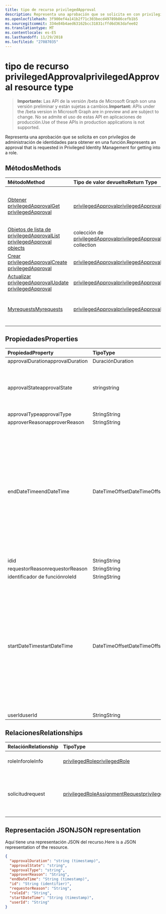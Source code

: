 ```yaml
---
title: tipo de recurso privilegedApproval
description: Representa una aprobación que se solicita en con privilegios de administración de identidades para obtener en una función.
ms.openlocfilehash: 3f900ef4a141b2f71c303becd49789b86cefb1b5
ms.sourcegitcommit: 334e84b4aed63162bcc31831cffd6d363dafee02
ms.translationtype: MT
ms.contentlocale: es-ES
ms.lasthandoff: 11/29/2018
ms.locfileid: "27087035"
---
```

# <a name="privilegedapproval-resource-type"></a><span data-ttu-id="c5edf-103">tipo de recurso privilegedApproval</span><span class="sxs-lookup"><span data-stu-id="c5edf-103">privilegedApproval resource type</span></span>

> <span data-ttu-id="c5edf-104">**Importante:** Las API de la versión /beta de Microsoft Graph son una versión preliminar y están sujetas a cambios.</span><span class="sxs-lookup"><span data-stu-id="c5edf-104">**Important:** APIs under the /beta version in Microsoft Graph are in preview and are subject to change.</span></span> <span data-ttu-id="c5edf-105">No se admite el uso de estas API en aplicaciones de producción.</span><span class="sxs-lookup"><span data-stu-id="c5edf-105">Use of these APIs in production applications is not supported.</span></span>

<span data-ttu-id="c5edf-106">Representa una aprobación que se solicita en con privilegios de administración de identidades para obtener en una función.</span><span class="sxs-lookup"><span data-stu-id="c5edf-106">Represents an approval that is requested in Privileged Identity Management for getting into a role.</span></span>


## <a name="methods"></a><span data-ttu-id="c5edf-107">Métodos</span><span class="sxs-lookup"><span data-stu-id="c5edf-107">Methods</span></span>

| <span data-ttu-id="c5edf-108">Método</span><span class="sxs-lookup"><span data-stu-id="c5edf-108">Method</span></span>           | <span data-ttu-id="c5edf-109">Tipo de valor devuelto</span><span class="sxs-lookup"><span data-stu-id="c5edf-109">Return Type</span></span>    |<span data-ttu-id="c5edf-110">Descripción</span><span class="sxs-lookup"><span data-stu-id="c5edf-110">Description</span></span>|
|:---------------|:--------|:----------|
|[<span data-ttu-id="c5edf-111">Obtener privilegedApproval</span><span class="sxs-lookup"><span data-stu-id="c5edf-111">Get privilegedApproval</span></span>](../api/privilegedapproval-get.md) | [<span data-ttu-id="c5edf-112">privilegedApproval</span><span class="sxs-lookup"><span data-stu-id="c5edf-112">privilegedApproval</span></span>](privilegedapproval.md) |<span data-ttu-id="c5edf-113">Leer las propiedades y las relaciones del objeto privilegedApproval.</span><span class="sxs-lookup"><span data-stu-id="c5edf-113">Read properties and relationships of privilegedApproval object.</span></span>|
|[<span data-ttu-id="c5edf-114">Objetos de lista de privilegedApproval</span><span class="sxs-lookup"><span data-stu-id="c5edf-114">List privilegedApproval objects</span></span>](../api/privilegedapproval-list.md) | <span data-ttu-id="c5edf-115">colección de [privilegedApproval](privilegedapproval.md)</span><span class="sxs-lookup"><span data-stu-id="c5edf-115">[privilegedApproval](privilegedapproval.md) collection</span></span>|<span data-ttu-id="c5edf-116">Obtener la colección de privilegedApproval.</span><span class="sxs-lookup"><span data-stu-id="c5edf-116">Get the collection of privilegedApproval.</span></span>|
|[<span data-ttu-id="c5edf-117">Crear privilegedApproval</span><span class="sxs-lookup"><span data-stu-id="c5edf-117">Create privilegedApproval</span></span>](../api/privilegedapproval-post-privilegedapproval.md) | [<span data-ttu-id="c5edf-118">privilegedApproval</span><span class="sxs-lookup"><span data-stu-id="c5edf-118">privilegedApproval</span></span>](privilegedapproval.md)    |<span data-ttu-id="c5edf-119">Crear objeto privilegedApproval.</span><span class="sxs-lookup"><span data-stu-id="c5edf-119">Create privilegedApproval object.</span></span> |
|[<span data-ttu-id="c5edf-120">Actualizar privilegedApproval</span><span class="sxs-lookup"><span data-stu-id="c5edf-120">Update privilegedApproval</span></span>](../api/privilegedapproval-update.md) | [<span data-ttu-id="c5edf-121">privilegedApproval</span><span class="sxs-lookup"><span data-stu-id="c5edf-121">privilegedApproval</span></span>](privilegedapproval.md) |<span data-ttu-id="c5edf-122">Actualizar el objeto privilegedApproval.</span><span class="sxs-lookup"><span data-stu-id="c5edf-122">Update privilegedApproval object.</span></span> |
|[<span data-ttu-id="c5edf-123">Myrequests</span><span class="sxs-lookup"><span data-stu-id="c5edf-123">Myrequests</span></span>](../api/privilegedapproval-myrequests.md)|[<span data-ttu-id="c5edf-124">privilegedApproval</span><span class="sxs-lookup"><span data-stu-id="c5edf-124">privilegedApproval</span></span>](privilegedapproval.md)|<span data-ttu-id="c5edf-125">Obtenga las solicitudes de aprobación del solicitante.</span><span class="sxs-lookup"><span data-stu-id="c5edf-125">Get the requestor's approval requests.</span></span>|

## <a name="properties"></a><span data-ttu-id="c5edf-126">Propiedades</span><span class="sxs-lookup"><span data-stu-id="c5edf-126">Properties</span></span>
| <span data-ttu-id="c5edf-127">Propiedad</span><span class="sxs-lookup"><span data-stu-id="c5edf-127">Property</span></span>     | <span data-ttu-id="c5edf-128">Tipo</span><span class="sxs-lookup"><span data-stu-id="c5edf-128">Type</span></span>   |<span data-ttu-id="c5edf-129">Descripción</span><span class="sxs-lookup"><span data-stu-id="c5edf-129">Description</span></span>|
|:---------------|:--------|:----------|
|<span data-ttu-id="c5edf-130">approvalDuration</span><span class="sxs-lookup"><span data-stu-id="c5edf-130">approvalDuration</span></span>|<span data-ttu-id="c5edf-131">Duración</span><span class="sxs-lookup"><span data-stu-id="c5edf-131">Duration</span></span>||
|<span data-ttu-id="c5edf-132">approvalState</span><span class="sxs-lookup"><span data-stu-id="c5edf-132">approvalState</span></span>|<span data-ttu-id="c5edf-133">string</span><span class="sxs-lookup"><span data-stu-id="c5edf-133">string</span></span>| <span data-ttu-id="c5edf-134">Los valores posibles son: `pending`, `approved`, `denied`, `aborted` y `canceled`.</span><span class="sxs-lookup"><span data-stu-id="c5edf-134">Possible values are: `pending`, `approved`, `denied`, `aborted`, `canceled`.</span></span>|
|<span data-ttu-id="c5edf-135">approvalType</span><span class="sxs-lookup"><span data-stu-id="c5edf-135">approvalType</span></span>|<span data-ttu-id="c5edf-136">String</span><span class="sxs-lookup"><span data-stu-id="c5edf-136">String</span></span>||
|<span data-ttu-id="c5edf-137">approverReason</span><span class="sxs-lookup"><span data-stu-id="c5edf-137">approverReason</span></span>|<span data-ttu-id="c5edf-138">String</span><span class="sxs-lookup"><span data-stu-id="c5edf-138">String</span></span>||
|<span data-ttu-id="c5edf-139">endDateTime</span><span class="sxs-lookup"><span data-stu-id="c5edf-139">endDateTime</span></span>|<span data-ttu-id="c5edf-140">DateTimeOffset</span><span class="sxs-lookup"><span data-stu-id="c5edf-140">DateTimeOffset</span></span>|<span data-ttu-id="c5edf-p102">El tipo de marca de tiempo representa la información de fecha y hora con el formato ISO 8601 y siempre pertenecen a la zona horaria UTC. Por ejemplo, medianoche en la zona horaria UTC del 1 de enero de 2014 sería así: `'2014-01-01T00:00:00Z'`</span><span class="sxs-lookup"><span data-stu-id="c5edf-p102">The Timestamp type represents date and time information using ISO 8601 format and is always in UTC time. For example, midnight UTC on Jan 1, 2014 would look like this: `'2014-01-01T00:00:00Z'`</span></span>|
|<span data-ttu-id="c5edf-143">id</span><span class="sxs-lookup"><span data-stu-id="c5edf-143">id</span></span>|<span data-ttu-id="c5edf-144">String</span><span class="sxs-lookup"><span data-stu-id="c5edf-144">String</span></span>| <span data-ttu-id="c5edf-145">Solo lectura.</span><span class="sxs-lookup"><span data-stu-id="c5edf-145">Read-only.</span></span>|
|<span data-ttu-id="c5edf-146">requestorReason</span><span class="sxs-lookup"><span data-stu-id="c5edf-146">requestorReason</span></span>|<span data-ttu-id="c5edf-147">String</span><span class="sxs-lookup"><span data-stu-id="c5edf-147">String</span></span>||
|<span data-ttu-id="c5edf-148">identificador de función</span><span class="sxs-lookup"><span data-stu-id="c5edf-148">roleId</span></span>|<span data-ttu-id="c5edf-149">String</span><span class="sxs-lookup"><span data-stu-id="c5edf-149">String</span></span>||
|<span data-ttu-id="c5edf-150">startDateTime</span><span class="sxs-lookup"><span data-stu-id="c5edf-150">startDateTime</span></span>|<span data-ttu-id="c5edf-151">DateTimeOffset</span><span class="sxs-lookup"><span data-stu-id="c5edf-151">DateTimeOffset</span></span>|<span data-ttu-id="c5edf-p103">El tipo de marca de tiempo representa la información de fecha y hora con el formato ISO 8601 y siempre pertenecen a la zona horaria UTC. Por ejemplo, medianoche en la zona horaria UTC del 1 de enero de 2014 sería así: `'2014-01-01T00:00:00Z'`</span><span class="sxs-lookup"><span data-stu-id="c5edf-p103">The Timestamp type represents date and time information using ISO 8601 format and is always in UTC time. For example, midnight UTC on Jan 1, 2014 would look like this: `'2014-01-01T00:00:00Z'`</span></span>|
|<span data-ttu-id="c5edf-154">userId</span><span class="sxs-lookup"><span data-stu-id="c5edf-154">userId</span></span>|<span data-ttu-id="c5edf-155">String</span><span class="sxs-lookup"><span data-stu-id="c5edf-155">String</span></span>||

## <a name="relationships"></a><span data-ttu-id="c5edf-156">Relaciones</span><span class="sxs-lookup"><span data-stu-id="c5edf-156">Relationships</span></span>
| <span data-ttu-id="c5edf-157">Relación</span><span class="sxs-lookup"><span data-stu-id="c5edf-157">Relationship</span></span> | <span data-ttu-id="c5edf-158">Tipo</span><span class="sxs-lookup"><span data-stu-id="c5edf-158">Type</span></span>   |<span data-ttu-id="c5edf-159">Descripción</span><span class="sxs-lookup"><span data-stu-id="c5edf-159">Description</span></span>|
|:---------------|:--------|:----------|
|<span data-ttu-id="c5edf-160">roleInfo</span><span class="sxs-lookup"><span data-stu-id="c5edf-160">roleInfo</span></span>|[<span data-ttu-id="c5edf-161">privilegedRole</span><span class="sxs-lookup"><span data-stu-id="c5edf-161">privilegedRole</span></span>](privilegedrole.md)| <span data-ttu-id="c5edf-p104">Solo lectura. Admite valores NULL.</span><span class="sxs-lookup"><span data-stu-id="c5edf-p104">Read-only. Nullable.</span></span>|
|<span data-ttu-id="c5edf-164">solicitud</span><span class="sxs-lookup"><span data-stu-id="c5edf-164">request</span></span>|[<span data-ttu-id="c5edf-165">privilegedRoleAssignmentRequest</span><span class="sxs-lookup"><span data-stu-id="c5edf-165">privilegedRoleAssignmentRequest</span></span>](privilegedroleassignmentrequest.md)| <span data-ttu-id="c5edf-166">Solo lectura.</span><span class="sxs-lookup"><span data-stu-id="c5edf-166">Read-only.</span></span> <span data-ttu-id="c5edf-167">La solicitud de asignación de roles para este objeto de aprobación</span><span class="sxs-lookup"><span data-stu-id="c5edf-167">The role assignment request for this approval object</span></span>|

## <a name="json-representation"></a><span data-ttu-id="c5edf-168">Representación JSON</span><span class="sxs-lookup"><span data-stu-id="c5edf-168">JSON representation</span></span>
<span data-ttu-id="c5edf-169">Aquí tiene una representación JSON del recurso.</span><span class="sxs-lookup"><span data-stu-id="c5edf-169">Here is a JSON representation of the resource.</span></span>

<!-- {
  "blockType": "resource",
  "optionalProperties": [

  ],
  "@odata.type": "microsoft.graph.privilegedApproval"
}-->

```json
{
  "approvalDuration": "string (timestamp)",
  "approvalState": "string",
  "approvalType": "string",
  "approverReason": "String",
  "endDateTime": "String (timestamp)",
  "id": "String (identifier)",
  "requestorReason": "String",
  "roleId": "String",
  "startDateTime": "String (timestamp)",
  "userId": "String"
}

```

<!-- uuid: 8fcb5dbc-d5aa-4681-8e31-b001d5168d79
2015-10-25 14:57:30 UTC -->
<!-- {
  "type": "#page.annotation",
  "description": "privilegedApproval resource",
  "keywords": "",
  "section": "documentation",
  "tocPath": ""
}-->